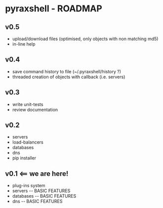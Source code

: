 pyraxshell - ROADMAP
======

## v0.5
* upload/download files (optimised, only objects with non matching md5)
* in-line help

## v0.4
* save command history to file (~/.pyraxshell/history ?)
* threaded creation of objects with callback (i.e. servers)

## v0.3
* write unit-tests
* review documentation

## v0.2
* servers
* load-balancers
* databases
* dns
* pip installer

## v0.1 <== we are here!
* plug-ins system
* servers -- BASIC FEATURES
* databases -- BASIC FEATURES
* dns -- BASIC FEATURES
